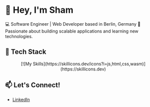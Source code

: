 # 👋 Hey, I'm Sham

💻 Software Engineer | Web Developer based in Berlin, Germany
🚀 Passionate about building scalable applications and learning new technologies.  

## 🔹 Tech Stack  
<p align="center">
  [![My Skills](https://skillicons.dev/icons?i=js,html,css,wasm)](https://skillicons.dev)
</p>

## 📫 Let's Connect!  

  - [LinkedIn](https://www.linkedin.com/in/sham-dowaji?lipi=urn%3Ali%3Apage%3Ad_flagship3_profile_view_base_contact_details%3BiMNAo88wQpGnTMTQNd1POw%3D%3D)


